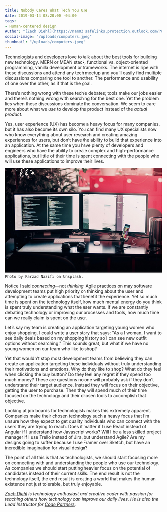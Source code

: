 ```yaml
---
title: Nobody Cares What Tech You Use
date: 2019-03-14 08:20:00 -04:00
tags:
- Human-centered design
Author: "[Zach Diehl](https://nam03.safelinks.protection.outlook.com/?url=https%3A%2F%2Fwww.linkedin.com%2Fin%2Fzachary-diehl-7b466b174&data=01%7C01%7CGalia_Nurko%40dai.com%7Cf67a56aa590843a77e1b08d6a72fbf8e%7C7107113de20b4c20a4ce553cabbf686d%7C0&sdata=AzUi%2BFO6MhNA7fBkVFoMVM%2F8vH8tuOQ1S38SioYFncc%3D&reserved=0)"
social-image: "/uploads/computers.jpeg"
thumbnail: "/uploads/computers.jpeg"
---
```


Technologists and developers love to talk about the best tools for building new technology. MERN or MEAN stack, functional vs. object-oriented programming, vanilla development or frameworks. The internet is ripe with these discussions and attend any tech meetup and you’ll easily find multiple discussions comparing one tool to another. The performance and usability of one over the other, as if that is the goal.

<!--more-->

There’s nothing wrong with these techie debates; tools make our jobs easier and there’s nothing wrong with searching for the best one. Yet the problem lies when these discussions dominate the conversation. We seem to care more about what we *use* to develop the product instead of the *actual product*. 

Yes, user experience (UX) has become a heavy focus for many companies, but it has also become its own silo. You can find many UX specialists now who know everything about user research and creating amazing experiences for users, but don’t have the ability to build that experience into an application. At the same time you have plenty of developers and engineers who have the ability to create complex and high-performance applications, but little of their time is spent connecting with the people who will use these applications to improve their lives.

![computers.jpeg](/uploads/computers.jpeg)`Photo by Farzad Nazifi on Unsplash.`

Notice I said *connecting*—not *thinking*. Agile practices on may software development teams put high priority on thinking about the user and attempting to create applications that benefit the experience. Yet so much time is spent on the technology itself, how much mental energy do you think is spent truly understanding what the user wants. If we are constantly debating technology or improving our processes and tools, how much time can we really claim is spent on the user.

Let’s say my team is creating an application targeting young women who enjoy shopping. I could write a user story that says: "As a I woman, I want to see daily deals based on my shopping history so I can see new outfit options without searching." This sounds great, but what if we have no young women on our team who like to shop?

Yet that wouldn’t stop most development teams from believing they can create an application targeting these individuals without truly understanding their motivations and emotions. Why do they like to shop? What do they feel when clicking the buy button? Do they feel any regret if they spend too much money? These are questions no one will probably ask if they don’t understand their target audience. Instead they will focus on their objective, getting the user to purchase. Then they will spend much of their time focused on the technology and their chosen tools to accomplish that objective.

Looking at job boards for technologists makes this extremely apparent. Companies make their chosen technology such a heavy focus that I’m unsure how they expect to get quality individuals who can connect with the users they are trying to reach. Does it matter if I use React instead of Angular if I understand how Javascript works? Will I be a less skilled project manager if I use Trello instead of Jira, but understand Agile? Are my designs going to suffer because I use Framer over Sketch, but have an incredible imagination for visual design?

The point of all this is that as technologists, we should start focusing more on connecting with and understanding the people who use our technology. As companies we should start putting heavier focus on the potential of candidates instead of their current skills. The end result is not the technology itself, the end result is creating a world that makes the human existence not just tolerable, but truly enjoyable.

*[Zach Diehl](https://nam03.safelinks.protection.outlook.com/?url=https%3A%2F%2Fmedium.com%2F%40zdiehlio&data=01%7C01%7CGalia_Nurko%40dai.com%7Cf67a56aa590843a77e1b08d6a72fbf8e%7C7107113de20b4c20a4ce553cabbf686d%7C0&sdata=hisy7P73DPw09T8YneQDna9lmjiB4kqRFh%2FojmW%2Bivg%3D&reserved=0) is technology enthusiast and creative coder with passion for teaching others how technology can improve our daily lives. He is also the Lead Instructor for [Code Partners](https://www.codepartners.net/portal/customers/code/index.html#/).*